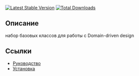 [![Latest Stable Version](https://poser.pugx.org/yii2bundle/yii2-domain/v/stable.png)](https://packagist.org/packages/yii2bundle/yii2-domain)
[![Total Downloads](https://poser.pugx.org/yii2bundle/yii2-domain/downloads.png)](https://packagist.org/packages/yii2bundle/yii2-domain)

## Описание

набор базовых классов для работы с Domain-driven design

## Ссылки

* [Руководство](guide/ru/README.md)
* [Установка](guide/ru/install.md)
